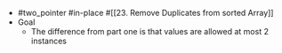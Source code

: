 - #two_pointer #in-place #[[23. Remove Duplicates from sorted Array]]
- Goal
	- The difference from part one is that values are allowed at most 2 instances